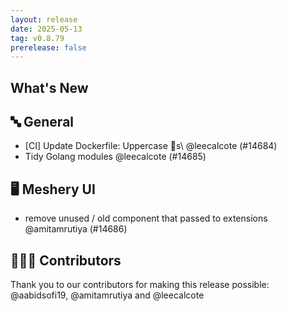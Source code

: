 ```yaml
---
layout: release
date: 2025-05-13
tag: v0.8.79
prerelease: false
---
```


## What's New
## 🔤 General
- \[CI\] Update Dockerfile: Uppercase s\ @leecalcote (#14684)
- Tidy Golang modules @leecalcote (#14685)

## 🖥 Meshery UI

- remove unused / old component that passed to extensions @amitamrutiya (#14686)

## 👨🏽‍💻 Contributors

Thank you to our contributors for making this release possible:
@aabidsofi19, @amitamrutiya and @leecalcote

